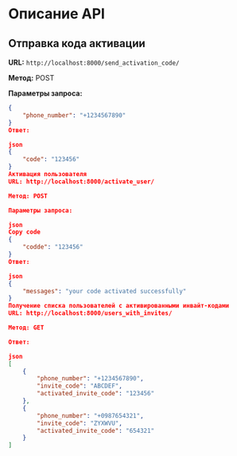 # Описание API

## Отправка кода активации

**URL:** `http://localhost:8000/send_activation_code/`

**Метод:** POST

**Параметры запроса:**
```json
{
    "phone_number": "+1234567890"
}
Ответ:

json
{
    "code": "123456"
}
Активация пользователя
URL: http://localhost:8000/activate_user/

Метод: POST

Параметры запроса:

json
Copy code
{
    "codde": "123456"
}
Ответ:

json
{
    "messages": "your code activated successfully"
}
Получение списка пользователей с активированными инвайт-кодами
URL: http://localhost:8000/users_with_invites/

Метод: GET

Ответ:

json
[
    {
        "phone_number": "+1234567890",
        "invite_code": "ABCDEF",
        "activated_invite_code": "123456"
    },
    {
        "phone_number": "+0987654321",
        "invite_code": "ZYXWVU",
        "activated_invite_code": "654321"
    }
]